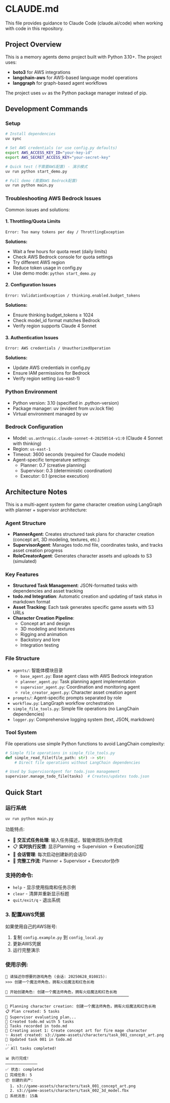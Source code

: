 # CLAUDE.md

This file provides guidance to Claude Code (claude.ai/code) when working with code in this repository.

## Project Overview

This is a memory agents demo project built with Python 3.10+. The project uses:
- **boto3** for AWS integrations
- **langchain-aws** for AWS-based language model operations
- **langgraph** for graph-based agent workflows

The project uses `uv` as the Python package manager instead of pip.

## Development Commands

### Setup
```bash
# Install dependencies
uv sync

# Set AWS credentials (or use config.py defaults)
export AWS_ACCESS_KEY_ID="your-key-id"
export AWS_SECRET_ACCESS_KEY="your-secret-key"

# Quick test (不需要AWS配置) - 演示模式
uv run python start_demo.py

# Full demo (需要AWS Bedrock配置)
uv run python main.py
```

### Troubleshooting AWS Bedrock Issues

Common issues and solutions:

#### 1. Throttling/Quota Limits
```
Error: Too many tokens per day / ThrottlingException
```
**Solutions:**
- Wait a few hours for quota reset (daily limits)
- Check AWS Bedrock console for quota settings
- Try different AWS region
- Reduce token usage in config.py
- Use demo mode: `python start_demo.py`

#### 2. Configuration Issues
```
Error: ValidationException / thinking.enabled.budget_tokens
```
**Solutions:**
- Ensure thinking budget_tokens ≥ 1024
- Check model_id format matches Bedrock
- Verify region supports Claude 4 Sonnet

#### 3. Authentication Issues
```
Error: AWS credentials / UnauthorizedOperation
```
**Solutions:**
- Update AWS credentials in config.py
- Ensure IAM permissions for Bedrock
- Verify region setting (us-east-1)

### Python Environment
- Python version: 3.10 (specified in .python-version)
- Package manager: uv (evident from uv.lock file)
- Virtual environment managed by uv

### Bedrock Configuration
- Model: `us.anthropic.claude-sonnet-4-20250514-v1:0` (Claude 4 Sonnet with thinking)
- Region: `us-east-1`
- Timeout: 3600 seconds (required for Claude models)
- Agent-specific temperature settings:
  - Planner: 0.7 (creative planning)
  - Supervisor: 0.3 (deterministic coordination)  
  - Executor: 0.1 (precise execution)

## Architecture Notes

This is a multi-agent system for game character creation using LangGraph with planner + supervisor architecture:

### Agent Structure
- **PlannerAgent**: Creates structured task plans for character creation (concept art, 3D modeling, textures, etc.)
- **SupervisorAgent**: Manages todo.md file, coordinates tasks, and tracks asset creation progress
- **RoleCreatorAgent**: Generates character assets and uploads to S3 (simulated)

### Key Features
- **Structured Task Management**: JSON-formatted tasks with dependencies and asset tracking
- **todo.md Integration**: Automatic creation and updating of task status in markdown format
- **Asset Tracking**: Each task generates specific game assets with S3 URLs
- **Character Creation Pipeline**: 
  - Concept art and design
  - 3D modeling and textures
  - Rigging and animation
  - Backstory and lore
  - Integration testing

### File Structure
- `agents/`: 智能体模块目录
  - `base_agent.py`: Base agent class with AWS Bedrock integration
  - `planner_agent.py`: Task planning agent implementation
  - `supervisor_agent.py`: Coordination and monitoring agent
  - `role_creator_agent.py`: Character asset creation agent
- `prompts/`: Agent-specific prompts separated by role
- `workflow.py`: LangGraph workflow orchestration  
- `simple_file_tools.py`: Simple file operations (no LangChain dependencies)
- `logger.py`: Comprehensive logging system (text, JSON, markdown)

### Tool System
File operations use simple Python functions to avoid LangChain complexity:
```python
# Simple file operations in simple_file_tools.py
def simple_read_file(file_path: str) -> str:
    # Direct file operations without LangChain dependencies

# Used by SupervisorAgent for todo.json management
supervisor.manage_todo_file(tasks)  # Creates/updates todo.json
```

## Quick Start

### 运行系统
```bash
uv run python main.py
```
功能特点:
- 🎯 **交互式任务处理**: 输入任务描述，智能体团队协作完成
- 📋 **实时执行反馈**: 显示Planning → Supervision → Execution过程
- 💬 **会话管理**: 每次启动创建新的会话ID
- 🔧 **完整工作流**: Planner + Supervisor + Executor协作

### 支持的命令:
- `help` - 显示使用指南和任务示例
- `clear` - 清屏并重新显示标题
- `quit/exit/q` - 退出系统

### 3. 配置AWS凭据
如果使用自己的AWS账号:
1. 复制 `config.example.py` 到 `config_local.py`
2. 更新AWS凭据
3. 运行完整演示

### 使用示例:
```
🎯 请描述你想要的游戏角色 (会话: 20250628_010815):
>>> 创建一个魔法师角色，拥有火焰魔法和红色长袍

🚀 开始创建角色: 创建一个魔法师角色，拥有火焰魔法和红色长袍
──────────────────────────────────────────────────────

🎯 Planning character creation: 创建一个魔法师角色，拥有火焰魔法和红色长袍
📋 Plan created: 5 tasks
👔 Supervisor evaluating plan...
📄 Created todo.md with 5 tasks
📝 Tasks recorded in todo.md
🎨 Creating asset 1: Create concept art for fire mage character
✨ Asset created: s3://game-assets/characters/task_001_concept_art.png
📄 Updated task 001 in todo.md
...
✅ All tasks completed!

📊 执行完成!
──────────────
✅ 状态: completed
🎨 完成任务: 5
📦 创建的资产:
  1. s3://game-assets/characters/task_001_concept_art.png
  2. s3://game-assets/characters/task_002_3d_model.fbx
💬 系统消息: 15条
```